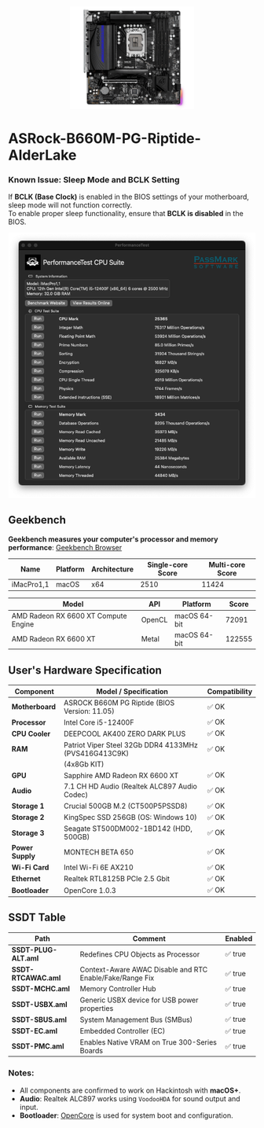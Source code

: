 <p align="center">
  <img src="B660M.png" width="50%" />
</p>

# ASRock-B660M-PG-Riptide-AlderLake

### Known Issue: Sleep Mode and BCLK Setting
If **BCLK (Base Clock)** is enabled in the BIOS settings of your motherboard, sleep mode will not function correctly.  
To enable proper sleep functionality, ensure that **BCLK is disabled** in the BIOS.

![Desktop PREW PerformanceTest](PerformanceTest.png)

## Geekbench
**Geekbench measures your computer's processor and memory performance**: [Geekbench Browser](https://browser.geekbench.com/user/465996)

| Name      | Platform | Architecture | Single-core Score | Multi-core Score |
|-----------|----------|--------------|-------------------|------------------|
| iMacPro1,1| macOS    | x64          | 2510              | 11424            |

| Model                         | API                     | Platform       | Score   |
|-------------------------------|-------------------------|----------------|---------|
| AMD Radeon RX 6600 XT Compute Engine | OpenCL                | macOS 64-bit   | 72091   |
| AMD Radeon RX 6600 XT         | Metal                   | macOS 64-bit   | 122555  |

## User's Hardware Specification

| Component              | Model / Specification                                     | Compatibility |
|------------------------|-----------------------------------------------------------|---------------|
| **Motherboard**        | ASROCK B660M PG Riptide (BIOS Version: 11.05)             | ✅ OK         |
| **Processor**          | Intel Core i5-12400F                                      | ✅ OK         |
| **CPU Cooler**         | DEEPCOOL AK400 ZERO DARK PLUS                             | ✅ OK         |
| **RAM**                | Patriot Viper Steel 32Gb DDR4 4133MHz (PVS416G413C9K)     | ✅ OK         |
|                        | (4x8Gb KIT)                                               |               |
| **GPU**                | Sapphire AMD Radeon RX 6600 XT                            | ✅ OK         |
| **Audio**              | 7.1 CH HD Audio (Realtek ALC897 Audio Codec)              | ✅ OK         |
| **Storage 1**          | Crucial 500GB M.2 (CT500P5PSSD8)                          | ✅ OK         |
| **Storage 2**          | KingSpec SSD 256GB (OS: Windows 10)                       | ✅ OK         |
| **Storage 3**          | Seagate ST500DM002-1BD142 (HDD, 500GB)                    | ✅ OK         |
| **Power Supply**       | MONTECH BETA 650                                          | ✅ OK         |
| **Wi-Fi Card**         | Intel Wi-Fi 6E AX210                                      | ✅ OK         |
| **Ethernet**           | Realtek RTL8125B PCIe 2.5 Gbit                            | ✅ OK         |
| **Bootloader**         | OpenCore 1.0.3                                            | ✅ OK         |

## SSDT Table

| Path                   | Comment                                                    | Enabled |
|------------------------|------------------------------------------------------------|---------|
| **SSDT-PLUG-ALT.aml**  | Redefines CPU Objects as Processor                         | ✅ true |
| **SSDT-RTCAWAC.aml**   | Context-Aware AWAC Disable and RTC Enable/Fake/Range Fix   | ✅ true |
| **SSDT-MCHC.aml**      | Memory Controller Hub                                      | ✅ true |
| **SSDT-USBX.aml**      | Generic USBX device for USB power properties               | ✅ true |
| **SSDT-SBUS.aml**      | System Management Bus (SMBus)                              | ✅ true |
| **SSDT-EC.aml**        | Embedded Controller (EC)                                   | ✅ true |
| **SSDT-PMC.aml**       | Enables Native VRAM on True 300-Series Boards              | ✅ true |

### Notes:
- All components are confirmed to work on Hackintosh with **macOS+**.
- **Audio**: Realtek ALC897 works using `VoodooHDA` for sound output and input.
- **Bootloader**: [OpenCore](https://github.com/acidanthera/OpenCorePkg) is used for system boot and configuration.
